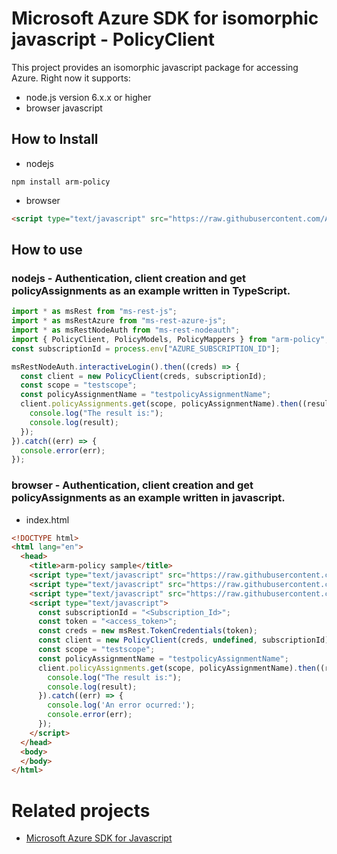 # Microsoft Azure SDK for isomorphic javascript - PolicyClient
This project provides an isomorphic javascript package for accessing Azure. Right now it supports:
- node.js version 6.x.x or higher
- browser javascript

## How to Install

- nodejs
```
npm install arm-policy
```
- browser
```html
<script type="text/javascript" src="https://raw.githubusercontent.com/Azure/azure-sdk-for-js/master/lib/services/arm-policy/policyClientBundle.js"></script>
```

## How to use

### nodejs - Authentication, client creation and get policyAssignments as an example written in TypeScript.

```ts
import * as msRest from "ms-rest-js";
import * as msRestAzure from "ms-rest-azure-js";
import * as msRestNodeAuth from "ms-rest-nodeauth";
import { PolicyClient, PolicyModels, PolicyMappers } from "arm-policy";
const subscriptionId = process.env["AZURE_SUBSCRIPTION_ID"];

msRestNodeAuth.interactiveLogin().then((creds) => {
  const client = new PolicyClient(creds, subscriptionId);
  const scope = "testscope";
  const policyAssignmentName = "testpolicyAssignmentName";
  client.policyAssignments.get(scope, policyAssignmentName).then((result) => {
    console.log("The result is:");
    console.log(result);
  });
}).catch((err) => {
  console.error(err);
});
```

### browser - Authentication, client creation and get policyAssignments as an example written in javascript.

- index.html
```html
<!DOCTYPE html>
<html lang="en">
  <head>
    <title>arm-policy sample</title>
    <script type="text/javascript" src="https://raw.githubusercontent.com/Azure/ms-rest-js/master/msRestBundle.js"></script>
    <script type="text/javascript" src="https://raw.githubusercontent.com/Azure/ms-rest-js/master/msRestAzureBundle.js"></script>
    <script type="text/javascript" src="https://raw.githubusercontent.com/Azure/azure-sdk-for-js/master/lib/services/arm-policy/policyClientBundle.js"></script>
    <script type="text/javascript">
      const subscriptionId = "<Subscription_Id>";
      const token = "<access_token>";
      const creds = new msRest.TokenCredentials(token);
      const client = new PolicyClient(creds, undefined, subscriptionId);
      const scope = "testscope";
      const policyAssignmentName = "testpolicyAssignmentName";
      client.policyAssignments.get(scope, policyAssignmentName).then((result) => {
        console.log("The result is:");
        console.log(result);
      }).catch((err) => {
        console.log('An error ocurred:');
        console.error(err);
      });
    </script>
  </head>
  <body>
  </body>
</html>
```

# Related projects
 - [Microsoft Azure SDK for Javascript](https://github.com/Azure/azure-sdk-for-js)
